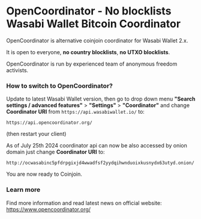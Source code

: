 
# OpenCoordinator - No blocklists Wasabi Wallet Bitcoin Coordinator

OpenCoordinator is alternative coinjoin coordinator for Wasabi Wallet 2.x.

It is open to everyone, **no country blocklists**, **no UTXO blocklists**.

OpenCoordinator is run by experienced team of anonymous freedom activists.



### How to switch to OpenCoordinator?

Update to latest Wasabi Wallet version, then go to drop down menu **"Search settings / advanced features"** > **"Settings"** > **"Coordinator"** and change **Coordinator URI** from `https://api.wasabiwallet.io/` to:

    https://api.opencoordinator.org/
    
(then restart your client)

As of July 25th 2024 coordinator api can now be also accessed by onion domain just change **Coordinator URI** to: 

    http://ocwasabinc5pfdrpgixjd4wwadfsf2yydqihwnduoixkusnydx63utyd.onion/

You are now ready to Coinjoin. 



### Learn more

Find more information and read latest news on official website: https://www.opencoordinator.org/
